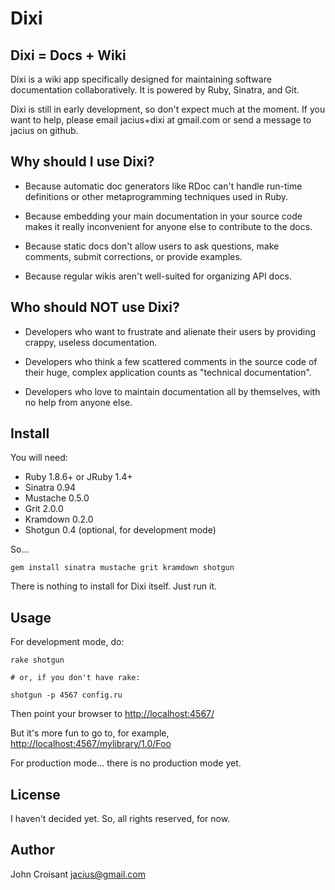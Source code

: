 Dixi
====

Dixi = Docs + Wiki
------------------

Dixi is a wiki app specifically designed for maintaining software
documentation collaboratively. It is powered by Ruby, Sinatra, and
Git.

Dixi is still in early development, so don't expect much at the
moment. If you want to help, please email jacius+dixi at gmail.com
or send a message to jacius on github.


Why should I use Dixi?
----------------------

* Because automatic doc generators like RDoc can't handle run-time
  definitions or other metaprogramming techniques used in Ruby.

* Because embedding your main documentation in your source code makes
  it really inconvenient for anyone else to contribute to the docs.

* Because static docs don't allow users to ask questions, make
  comments, submit corrections, or provide examples.

* Because regular wikis aren't well-suited for organizing API docs.


Who should NOT use Dixi?
------------------------

* Developers who want to frustrate and alienate their users by
  providing crappy, useless documentation.

* Developers who think a few scattered comments in the source code of
  their huge, complex application counts as "technical documentation".

* Developers who love to maintain documentation all by themselves,
  with no help from anyone else.


Install
-------

You will need:

* Ruby 1.8.6+ or JRuby 1.4+
* Sinatra 0.94
* Mustache 0.5.0
* Grit 2.0.0
* Kramdown 0.2.0
* Shotgun 0.4 (optional, for development mode)

So...

    gem install sinatra mustache grit kramdown shotgun

There is nothing to install for Dixi itself. Just run it.


Usage
-----

For development mode, do:

    rake shotgun

    # or, if you don't have rake:

    shotgun -p 4567 config.ru

Then point your browser to [http://localhost:4567/](http://localhost:4567/)

But it's more fun to go to, for example, [http://localhost:4567/mylibrary/1.0/Foo](http://localhost:4567/mylibrary/1.0/Foo)

For production mode... there is no production mode yet.


License
-------

I haven't decided yet. So, all rights reserved, for now.


Author
------

John Croisant  <jacius@gmail.com>
